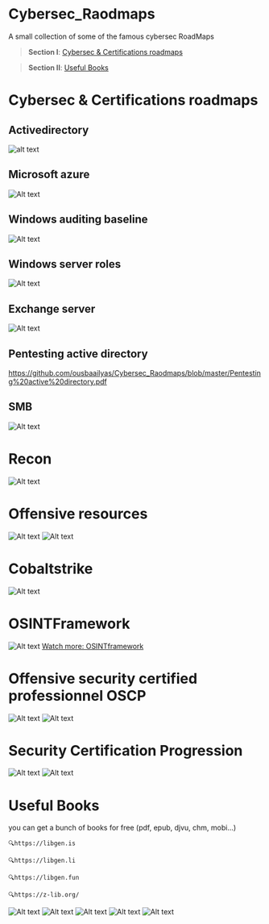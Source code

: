 # Cybersec_Raodmaps
A small collection of some of the famous cybersec RoadMaps 

> **Section I**: [Cybersec & Certifications roadmaps](https://github.com/ousbaailyas/Cybersec_Raodmaps#cybersec--certifications-roadmaps)

> **Section II**: [Useful Books](https://github.com/ousbaailyas/Cybersec_Raodmaps#useful-books)

# Cybersec & Certifications roadmaps
## Activedirectory
![alt text](https://github.com/ousbaailyas/Cybersec_Raodmaps/blob/master/active-directory-map.png)

## Microsoft azure
![Alt text](https://github.com/ousbaailyas/Cybersec_Raodmaps/blob/master/microsoft-azure-map.png)

## Windows auditing baseline
![Alt text](https://github.com/ousbaailyas/Cybersec_Raodmaps/blob/master/windows-auditing-baseline-map.png)

## Windows server roles
![Alt text](https://github.com/ousbaailyas/Cybersec_Raodmaps/blob/master/windows-server-roles-map.png)

## Exchange server
![Alt text](https://github.com/ousbaailyas/Cybersec_Raodmaps/blob/master/exchange-server-map.png)

## Pentesting active directory
https://github.com/ousbaailyas/Cybersec_Raodmaps/blob/master/Pentesting%20active%20directory.pdf

## SMB
![Alt text](https://github.com/ousbaailyas/Cybersec_Raodmaps/blob/master/SMB.png)

# Recon
![Alt text](https://github.com/ousbaailyas/Cybersec_Raodmaps/blob/master/Recon.PNG)

# Offensive resources
![Alt text](https://github.com/ousbaailyas/Cybersec_Raodmaps/blob/master/OffensiveResources.PNG)
![Alt text](https://github.com/ousbaailyas/Cybersec_Raodmaps/blob/master/Offensive-Resources-V2.png)

# Cobaltstrike
![Alt text](https://github.com/ousbaailyas/Cybersec_Raodmaps/blob/master/Cobaltstrike.PNG)

# OSINTFramework
![Alt text](https://github.com/ousbaailyas/Cybersec_Raodmaps/blob/master/OSINTFramework.JPG)
[Watch more: OSINTframework](https://osintframework.com)

# Offensive security certified professionnel OSCP
![Alt text](https://github.com/ousbaailyas/Cybersec_Raodmaps/blob/master/OSCP.JPG)
![Alt text](https://github.com/ousbaailyas/Cybersec_Raodmaps/blob/master/Cyber.JPG)

# Security Certification Progression
![Alt text](https://github.com/ousbaailyas/Cybersec_Raodmaps/blob/master/Security-Certification-Progression-Chart-v7.0.png)
![Alt text](https://github.com/ousbaailyas/Cybersec_Raodmaps/blob/master/E04K045XIAI9Ylx.jpeg)

# Useful Books

  you can get a bunch of books for free (pdf, epub, djvu, chm, mobi...)
 ```
🔍https://libgen.is
```
```
🔍https://libgen.li
```
```
🔍https://libgen.fun
```
```
🔍https://z-lib.org/
```

![Alt text](https://github.com/ousbaailyas/Cybersec_Raodmaps/blob/master/Screen%20Shot%202022-02-21%20at%205.07.07%20PM.png)
![Alt text](https://github.com/ousbaailyas/Cybersec_Raodmaps/blob/master/Screen%20Shot%202022-02-21%20at%205.07.17%20PM.png)
![Alt text](https://github.com/ousbaailyas/Cybersec_Raodmaps/blob/master/Screen%20Shot%202022-02-21%20at%205.07.25%20PM.png)
![Alt text](https://github.com/ousbaailyas/Cybersec_Raodmaps/blob/master/Screen%20Shot%202022-02-21%20at%205.07.35%20PM.png)
![Alt text](https://github.com/ousbaailyas/Cybersec_Raodmaps/blob/master/Screen%20Shot%202022-02-21%20at%205.07.41%20PM.png)
